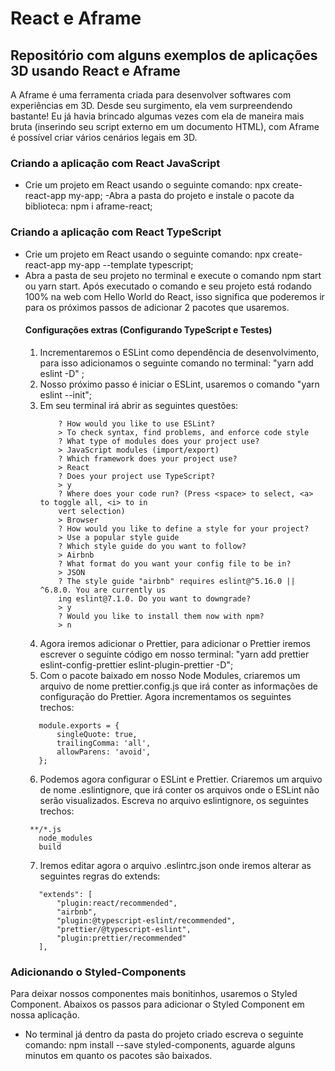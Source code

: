 # React e Aframe
## Repositório com alguns exemplos de aplicações 3D usando React e Aframe

A Aframe é uma ferramenta criada para desenvolver softwares com experiências em 3D. Desde seu surgimento, ela vem surpreendendo bastante! Eu já havia brincado algumas vezes com ela de maneira mais bruta (inserindo seu script externo em um documento HTML), com Aframe é possível criar vários cenários legais em 3D.

### Criando a aplicação com React JavaScript

- Crie um projeto em React usando o seguinte comando: npx create-react-app my-app;
-Abra a pasta do projeto e instale o pacote da biblioteca: npm i aframe-react;

### Criando a aplicação com React TypeScript

- Crie um projeto em React usando o seguinte comando: npx create-react-app my-app --template typescript;
- Abra a pasta de seu projeto no terminal e execute o comando npm start ou yarn start. Após executado o comando e seu projeto está rodando 100% na web com Hello World do React, isso significa que poderemos ir para os próximos passos de adicionar 2 pacotes que usaremos. 
    #### Configurações extras (Configurando TypeScript e Testes)
    1) Incrementaremos o ESLint como dependência de desenvolvimento, para isso adicionamos o seguinte comando no terminal: "yarn add eslint -D" ;
    2) Nosso próximo passo é iniciar o ESLint, usaremos o comando "yarn eslint --init"; 
    3) Em seu terminal irá abrir as seguintes questões:
        ```Comando Terminal
            ? How would you like to use ESLint?
            > To check syntax, find problems, and enforce code style
            ? What type of modules does your project use?
            > JavaScript modules (import/export)
            ? Which framework does your project use?
            > React
            ? Does your project use TypeScript?
            > y
            ? Where does your code run? (Press <space> to select, <a> to toggle all, <i> to in
            vert selection)
            > Browser
            ? How would you like to define a style for your project?
            > Use a popular style guide
            ? Which style guide do you want to follow?
            > Airbnb
            ? What format do you want your config file to be in?
            > JSON
            ? The style guide "airbnb" requires eslint@^5.16.0 || ^6.8.0. You are currently us
            ing eslint@7.1.0. Do you want to downgrade?
            > y
            ? Would you like to install them now with npm?
            > n
        ```
    4) Agora iremos adicionar o Prettier, para adicionar o Prettier iremos escrever o seguinte código em nosso terminal: "yarn add prettier eslint-config-prettier eslint-plugin-prettier -D";
    5) Com o pacote baixado em nosso Node Modules, criaremos um arquivo de nome prettier.config.js que irá conter as informações de configuração do Prettier. Agora incrementamos os seguintes trechos:
     ```Código do arquivo prettier.config.js
        module.exports = {
            singleQuote: true,
            trailingComma: 'all',
            allowParens: 'avoid',
        };
    ```  
    6) Podemos agora configurar o ESLint e Prettier. Criaremos um arquivo de nome .eslintignore, que irá conter os arquivos onde o ESLint não serão visualizados. Escreva no arquivo eslintignore, os seguintes trechos:
     ```Arquivo eslintignore
      **/*.js
        node_modules
        build
     ```   
     7) Iremos editar agora o arquivo .eslintrc.json onde iremos alterar as seguintes regras do extends:
     ```Regras que irão no .eslintrc.json
        "extends": [
            "plugin:react/recommended",
            "airbnb",
            "plugin:@typescript-eslint/recommended",
            "prettier/@typescript-eslint",
            "plugin:prettier/recommended"
        ],
     ```  

### Adicionando o Styled-Components
Para deixar nossos componentes mais bonitinhos, usaremos o Styled Component. Abaixos os passos para adicionar o Styled Component em nossa aplicação.
- No terminal já dentro da pasta do projeto criado escreva o seguinte comando: npm install --save styled-components, aguarde alguns minutos em quanto os pacotes são baixados.
